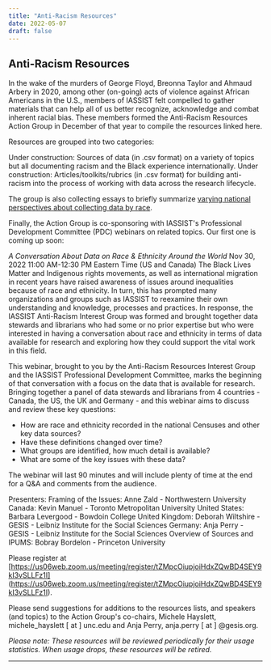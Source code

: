 ```yaml
---
title: "Anti-Racism Resources"
date: 2022-05-07
draft: false
---
```

## Anti-Racism Resources 

In the wake of the murders of George Floyd, Breonna Taylor and  Ahmaud Arbery in 2020, among other (on-going) acts of violence against African Americans in the U.S., members of IASSIST felt compelled to gather materials that can help all of us better recognize, acknowledge and combat inherent racial bias. These members formed the Anti-Racism Resources Action Group in December of that year to compile the resources linked here.

Resources are grouped into two categories:

Under construction:  Sources of data (in .csv format) on a variety of topics but all documenting racism and the Black experience internationally.
Under construction:  Articles/toolkits/rubrics (in .csv format) for building anti-racism into the process of working with data across the research lifecycle.


The group is also collecting essays to briefly summarize [varying national perspectives about collecting data by race](https://github.com/iassist/community/antiracismresources-ig/essays.md).

Finally, the Action Group is co-sponsoring with IASSIST's Professional Development Committee (PDC) webinars on related topics.  Our first one is coming up soon:

*A Conversation About Data on Race & Ethnicity Around the World*
Nov 30, 2022 11:00 AM-12:30 PM Eastern Time (US and Canada)
The Black Lives Matter and Indigenous rights movements, as well as international migration in recent years have raised awareness of issues around inequalities because of race and ethnicity. In turn, this has prompted many organizations and groups such as IASSIST to reexamine their own understanding and knowledge, processes and practices. In response, the IASSIST Anti-Racism Interest Group was formed and brought together data stewards and librarians who had some or no prior expertise but who were interested in having a conversation about race and ethnicity in terms of data available for research and exploring how they could support the vital work in this field.

This webinar, brought to you by the Anti-Racism Resources Interest Group and the IASSIST Professional Development Committee, marks the beginning of that conversation with a focus on the data that is available for research. Bringing together a panel of data stewards and librarians from 4 countries - Canada, the US, the UK and Germany - and this webinar aims to discuss and review these key questions:

- How are race and ethnicity recorded in the national Censuses and other key data sources?
- Have these definitions changed over time?
- What groups are identified, how much detail is available?
- What are some of the key issues with these data?

The webinar will last 90 minutes and will include plenty of time at the end for a Q&A and comments from the audience.

Presenters:
Framing of the Issues: Anne Zald - Northwestern University
Canada: Kevin Manuel - Toronto Metropolitan University
United States: Barbara Levergood - Bowdoin College
United Kingdom: Deborah Wiltshire - GESIS - Leibniz Institute for the Social Sciences
Germany: Anja Perry - GESIS - Leibniz Institute for the Social Sciences
Overview of Sources and IPUMS: Bobray Bordelon - Princeton University

Please register at [https://us06web.zoom.us/meeting/register/tZMpcOiupjoiHdxZQwBD4SEY9kI3vSLLFz1I] (https://us06web.zoom.us/meeting/register/tZMpcOiupjoiHdxZQwBD4SEY9kI3vSLLFz1I).

Please send suggestions for additions to the resources lists, and speakers (and topics) to the Action Group's co-chairs, Michele Hayslett, michele_hayslett [ at ] unc.edu and Anja Perry, anja.perry [ at ] @gesis.org.

*Please note:  These resources will be reviewed periodically for their usage statistics.  When usage drops, these resources will be retired.*

---

